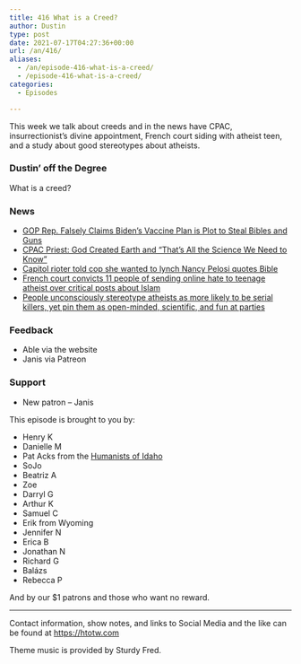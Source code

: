 ```yaml
---
title: 416 What is a Creed?
author: Dustin
type: post
date: 2021-07-17T04:27:36+00:00
url: /an/416/
aliases:
  - /an/episode-416-what-is-a-creed/
  - /episode-416-what-is-a-creed/
categories:
  - Episodes

---
```

<div id="buzzsprout-player-10552693"></div><script src="https://www.buzzsprout.com/1983601/10552693-416-what-is-a-creed.js?container_id=buzzsprout-player-10552693&player=small" type="text/javascript" charset="utf-8"></script>

This week we talk about creeds and in the news have CPAC, insurrectionist&#8217;s divine appointment, French court siding with atheist teen, and a study about good stereotypes about atheists.

<!--more-->

### Dustin&#8217; off the Degree

What is a creed?

### News

  *  [GOP Rep. Falsely Claims Biden&#8217;s Vaccine Plan is Plot to Steal Bibles and Guns][1]
  *  [CPAC Priest: God Created Earth and &#8220;That&#8217;s All the Science We Need to Know&#8221;][2]
  *  [Capitol rioter told cop she wanted to lynch Nancy Pelosi quotes Bible][3]
  *  [French court convicts 11 people of sending online hate to teenage atheist over critical posts about Islam][4]
  *  [People unconsciously stereotype atheists as more likely to be serial killers, yet pin them as open-minded, scientific, and fun at parties][5]

### Feedback

  * Able via the website
  * Janis via Patreon

### Support

  * New patron &#8211; Janis

This episode is brought to you by:

  * Henry K
  * Danielle M
  * Pat Acks from the [Humanists of Idaho][6]
  * SoJo
  * Beatriz A
  * Zoe
  * Darryl G
  * Arthur K
  * Samuel C
  * Erik from Wyoming
  * Jennifer N
  * Erica B
  * Jonathan N
  * Richard G
  * Balázs
  * Rebecca P

And by our $1 patrons and those who want no reward.

* * *

Contact information, show notes, and links to Social Media and the like can be found at <https://htotw.com>

Theme music is provided by Sturdy Fred.

 [1]: https://friendlyatheist.patheos.com/2021/07/10/gop-rep-falsely-claims-bidens-vaccine-plan-is-plot-to-steal-bibles-and-guns/
 [2]: https://friendlyatheist.patheos.com/2021/07/12/cpac-priest-god-created-earth-and-thats-all-the-science-we-need-to-know/
 [3]: https://www.dailymail.co.uk/news/article-9779229/Capitol-rioter-told-cop-wanted-lynch-Nancy-Pelosi-quotes-Bible-court.html
 [4]: //www.euronews.com/2021/07/07/mila-trial-eleven-convicted-of-online-hate-towards-french-teenage-girl-who-criticised-isla
 [5]: https://www.psypost.org/2021/07/people-unconsciously-stereotype-atheists-as-more-likely-to-be-serial-killers-yet-pin-them-as-open-minded-scientific-and-fun-at-parties-61450
 [6]: https://www.humanistsofidaho.org/